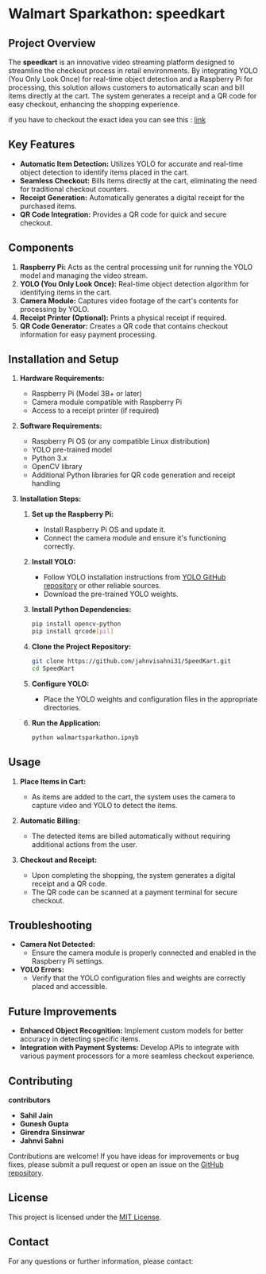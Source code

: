 # Walmart Sparkathon: speedkart

## Project Overview

The **speedkart** is an innovative video streaming platform designed to streamline the checkout process in retail environments. By integrating YOLO (You Only Look Once) for real-time object detection and a Raspberry Pi for processing, this solution allows customers to automatically scan and bill items directly at the cart. The system generates a receipt and a QR code for easy checkout, enhancing the shopping experience.

if you have to checkout the exact idea you can see this : [link](https://youtu.be/HfM_Fcq_sw4?si=inhpKN-fPYtxFo0a)

## Key Features

- **Automatic Item Detection:** Utilizes YOLO for accurate and real-time object detection to identify items placed in the cart.
- **Seamless Checkout:** Bills items directly at the cart, eliminating the need for traditional checkout counters.
- **Receipt Generation:** Automatically generates a digital receipt for the purchased items.
- **QR Code Integration:** Provides a QR code for quick and secure checkout.

## Components

1. **Raspberry Pi:** Acts as the central processing unit for running the YOLO model and managing the video stream.
2. **YOLO (You Only Look Once):** Real-time object detection algorithm for identifying items in the cart.
3. **Camera Module:** Captures video footage of the cart's contents for processing by YOLO.
4. **Receipt Printer (Optional):** Prints a physical receipt if required.
5. **QR Code Generator:** Creates a QR code that contains checkout information for easy payment processing.

## Installation and Setup

1. **Hardware Requirements:**
   - Raspberry Pi (Model 3B+ or later)
   - Camera module compatible with Raspberry Pi
   - Access to a receipt printer (if required)

2. **Software Requirements:**
   - Raspberry Pi OS (or any compatible Linux distribution)
   - YOLO pre-trained model
   - Python 3.x
   - OpenCV library
   - Additional Python libraries for QR code generation and receipt handling

3. **Installation Steps:**
   1. **Set up the Raspberry Pi:**
      - Install Raspberry Pi OS and update it.
      - Connect the camera module and ensure it's functioning correctly.

   2. **Install YOLO:**
      - Follow YOLO installation instructions from [YOLO GitHub repository](https://github.com/AlexeyAB/darknet) or other reliable sources.
      - Download the pre-trained YOLO weights.

   3. **Install Python Dependencies:**
      ```bash
      pip install opencv-python
      pip install qrcode[pil]
      ```

   4. **Clone the Project Repository:**
      ```bash
      git clone https://github.com/jahnvisahni31/SpeedKart.git
      cd SpeedKart
      ```

   5. **Configure YOLO:**
      - Place the YOLO weights and configuration files in the appropriate directories.

   6. **Run the Application:**
      ```bash
      python walmartsparkathon.ipnyb
      ```

## Usage

1. **Place Items in Cart:**
   - As items are added to the cart, the system uses the camera to capture video and YOLO to detect the items.

2. **Automatic Billing:**
   - The detected items are billed automatically without requiring additional actions from the user.

3. **Checkout and Receipt:**
   - Upon completing the shopping, the system generates a digital receipt and a QR code.
   - The QR code can be scanned at a payment terminal for secure checkout.

## Troubleshooting

- **Camera Not Detected:**
  - Ensure the camera module is properly connected and enabled in the Raspberry Pi settings.
- **YOLO Errors:**
  - Verify that the YOLO configuration files and weights are correctly placed and accessible.

## Future Improvements

- **Enhanced Object Recognition:** Implement custom models for better accuracy in detecting specific items.
- **Integration with Payment Systems:** Develop APIs to integrate with various payment processors for a more seamless checkout experience.

## Contributing

**contributors**
- **Sahil Jain**
- **Gunesh Gupta**
- **Girendra Sinsinwar**
- **Jahnvi Sahni**

Contributions are welcome! If you have ideas for improvements or bug fixes, please submit a pull request or open an issue on the [GitHub repository](https://github.com/jahnvisahni31/SpeedKart).


## License

This project is licensed under the [MIT License](LICENSE).

## Contact

For any questions or further information, please contact:


